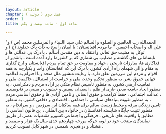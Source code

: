 ```yaml
---
layout: article
chapter: فصل دوم ( دولت )
order: 1
title: مادۀ اول - مادۀ بيست و يکم

---
```


"الحمدالله رب العالمين و الصلوه و السالم علي سيد االنبياء و المرسلين محمد (ص ) و علي آله و اصحابه اجمعين "
ما مردم افغانستان :
با ايمان راسخ به ذات پاک خداوند (ج ) و توکل به مشيت حق تعالي واعتقاد به دين مقدس اسالم ، با درک بي
عدالتي ھا و نابساماني ھاى گذشته و مصايب بي شمارى که بر کشورما وارد آمده است ، باتقدير از فداکارى ھا،
مبارزات تاريخي ، جھاد و مقاومت بر حق تمام مردم افغانستان و ارج گذارى به مقام واالى شھداى راه آزادى کشور،
با درک اين که افغانستان واحد و يکپارچه به ھمه اقوام و مردم اين سرزمين تعلق دارد، با رعايت منشور ملل متحد و
با احترام به اعالميه جھاني حقوق بشر، به منظور تحکيم وحدت ملي و حراست از استقالل، حاکميت ملي و
تماميت ارضي کشور، به منظور تاسيس نظام متکي بر اراده مردم و دمکراسي ، به منظور ايجاد جامعه مدني عارى
از ظلم ، استبداد، تبعيض و خشونت و مبتني بر قانونمندى ، عدالت اجتماعي ، حفظ کرامت و حقوق انساني و
تامين آزادى ھا و حقوق اساسي مردم ، به منظور تقويت بنيادھاى سياسي ، اجتماعي ، اقتصادى و دفاعي کشور،
به منظور تامين زندگي مرفه و محيط زيست سالم براى ھمه ساکنان اين سرزمين ، و سرانجام ، به منظور تثبيت
جايگاه شايسته افغانستان در خانواده بين المللي ، اين قانون اساسي را مطابق با واقعيت ھاى تاريخي ، فرھنگي و
اجتماعي کشورو مقتضيات عصر، از طريق نمايندگان منتخب خود در لويه جرگه مورخه چھاردھم جدى سال يک ھزار
و سيصد و ھشتاد و دو ھجرى شمسي در شھر کابل تصويب کرديم .  

